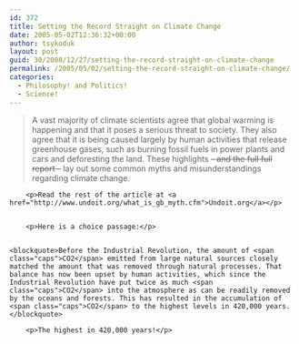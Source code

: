```yaml
---
id: 372
title: Setting the Record Straight on Climate Change
date: 2005-05-02T12:36:32+00:00
author: tsykoduk
layout: post
guid: 30/2008/12/27/setting-the-record-straight-on-climate-change
permalink: /2005/05/02/setting-the-record-straight-on-climate-change/
categories:
  - Philosophy! and Politics!
  - Science!
---
```

<blockquote>A vast majority of climate scientists agree that global warming is happening and that it poses a serious threat to society. They also agree that it is being caused largely by human activities that release greenhouse gases, such as burning fossil fuels in power plants and cars and deforesting the land. These highlights <del>- and the full full report -</del> lay out some common myths and misunderstandings regarding climate change.</blockquote>

		<p>Read the rest of the article at <a href="http://www.undoit.org/what_is_gb_myth.cfm">Undoit.org</a></p>


		<p>Here is a choice passage:</p>


	<blockquote>Before the Industrial Revolution, the amount of <span class="caps">CO2</span> emitted from large natural sources closely matched the amount that was removed through natural processes. That balance has now been upset by human activities, which since the Industrial Revolution have put twice as much <span class="caps">CO2</span> into the atmosphere as can be readily removed by the oceans and forests. This has resulted in the accumulation of <span class="caps">CO2</span> to the highest levels in 420,000 years.</blockquote>

		<p>The highest in 420,000 years!</p>
